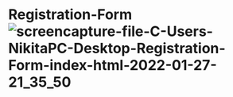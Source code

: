 # Registration-Form![screencapture-file-C-Users-NikitaPC-Desktop-Registration-Form-index-html-2022-01-27-21_35_50](https://user-images.githubusercontent.com/98349743/151396856-9a37f3d0-8c9e-4291-a44a-7476458589fe.png)
